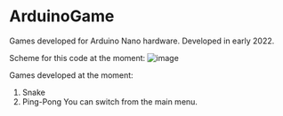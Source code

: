 # ArduinoGame
Games developed for Arduino Nano hardware. Developed in early 2022.

Scheme for this code at the moment:
![image](https://user-images.githubusercontent.com/120250210/206855721-01ea04ed-6597-43c6-9791-ca968a874bbc.png)

Games developed at the moment:
1) Snake
2) Ping-Pong
You can switch from the main menu.
